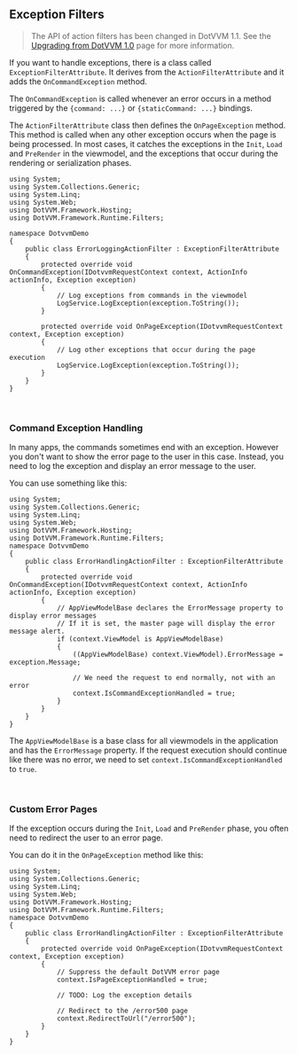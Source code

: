 ## Exception Filters

> The API of action filters has been changed in DotVVM 1.1. See the [Upgrading from DotVVM 1.0](/docs/tutorials/how-to-start-upgrade-from-1-0/1-1) page for more information. 

If you want to handle exceptions, there is a class called `ExceptionFilterAttribute`.
It derives from the `ActionFilterAttribute` and it adds the `OnCommandException` method. 

The `OnCommandException` is called whenever an error occurs in a method triggered by the `{command: ...}` or `{staticCommand: ...}` bindings.

The `ActionFilterAttribute` class then defines the `OnPageException` method. This method is called when any other exception occurs when the page is being processed. In most cases, it catches the exceptions in the `Init`, `Load` and `PreRender` in the viewmodel, and the exceptions that occur during the rendering or serialization phases. 

```CSHARP
using System;
using System.Collections.Generic;
using System.Linq;
using System.Web;
using DotVVM.Framework.Hosting;
using DotVVM.Framework.Runtime.Filters;

namespace DotvvmDemo
{
    public class ErrorLoggingActionFilter : ExceptionFilterAttribute
    {
        protected override void OnCommandException(IDotvvmRequestContext context, ActionInfo actionInfo, Exception exception)
        {
            // Log exceptions from commands in the viewmodel
			LogService.LogException(exception.ToString());
        }
        
        protected override void OnPageException(IDotvvmRequestContext context, Exception exception)
        {
            // Log other exceptions that occur during the page execution
			LogService.LogException(exception.ToString());
        }              
    }
}
```

<br />

### Command Exception Handling

In many apps, the commands sometimes end with an exception. However you don't want to show the error page to the user in this case. Instead, you need to 
log the exception and display an error message to the user.

You can use something like this:

```CSHARP
using System;
using System.Collections.Generic;
using System.Linq;
using System.Web;
using DotVVM.Framework.Hosting;
using DotVVM.Framework.Runtime.Filters;
namespace DotvvmDemo
{
    public class ErrorHandlingActionFilter : ExceptionFilterAttribute
    {
        protected override void OnCommandException(IDotvvmRequestContext context, ActionInfo actionInfo, Exception exception)
        {
			// AppViewModelBase declares the ErrorMessage property to display error messages
			// If it is set, the master page will display the error message alert.
            if (context.ViewModel is AppViewModelBase)
            {
				((AppViewModelBase) context.ViewModel).ErrorMessage = exception.Message;
                
				// We need the request to end normally, not with an error
                context.IsCommandExceptionHandled = true;
            }
        }       
    }
}
```

The `AppViewModelBase` is a base class for all viewmodels in the application and has the `ErrorMessage` property. If the request execution should 
continue like there was no error, we need to set `context.IsCommandExceptionHandled` to `true`.

<br />

### Custom Error Pages

If the exception occurs during the `Init`, `Load` and `PreRender` phase, you often need to redirect the user to an error page. 

You can do it in the `OnPageException` method like this:

```CSHARP
using System;
using System.Collections.Generic;
using System.Linq;
using System.Web;
using DotVVM.Framework.Hosting;
using DotVVM.Framework.Runtime.Filters;
namespace DotvvmDemo
{
    public class ErrorHandlingActionFilter : ExceptionFilterAttribute
    {
        protected override void OnPageException(IDotvvmRequestContext context, Exception exception)
        {
            // Suppress the default DotVVM error page
			context.IsPageExceptionHandled = true;
            
            // TODO: Log the exception details
            
            // Redirect to the /error500 page 
            context.RedirectToUrl("/error500");
        }       
    }
}
```